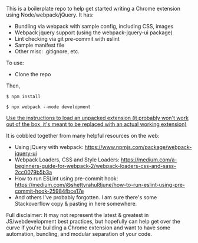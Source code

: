 This is a boilerplate repo to help get started writing a Chrome extension using Node/webpack/jQuery.  It has:

* Bundling via webpack with sample config, including CSS, images
* Webpack jquery support (using the webpack-jquery-ui package)
* Lint checking via git pre-commit with eslint
* Sample manifest file
* Other misc: .gitignore, etc.

To use:

* Clone the repo

Then,

`$ npm install`

`$ npx webpack --mode development`

[Use the instructions to load an unpacked extension (it probably won't work out of the box, it's meant to be replaced with an actual working extension)](https://guides.github.com/features/mastering-markdown/)

It is cobbled together from many helpful resources on the web:

* Using jQuery with webpack: https://www.npmjs.com/package/webpack-jquery-ui
* Webpack Loaders, CSS and Style Loaders: https://medium.com/a-beginners-guide-for-webpack-2/webpack-loaders-css-and-sass-2cc0079b5b3a
* How to run ESLint using pre-commit hook: https://medium.com/@shettyrahul8june/how-to-run-eslint-using-pre-commit-hook-25984fbce17e
* And others I've probably forgotten.  I am sure there's some Stackoverflow copy & pasting in here somewhere.

Full disclaimer: It may not represent the latest & greatest in
JS/webdevelopment best practices, but hopefully can help get over the
curve if you're building a Chrome extension and want to have some
automation, bundling, and modular separation of your code.
